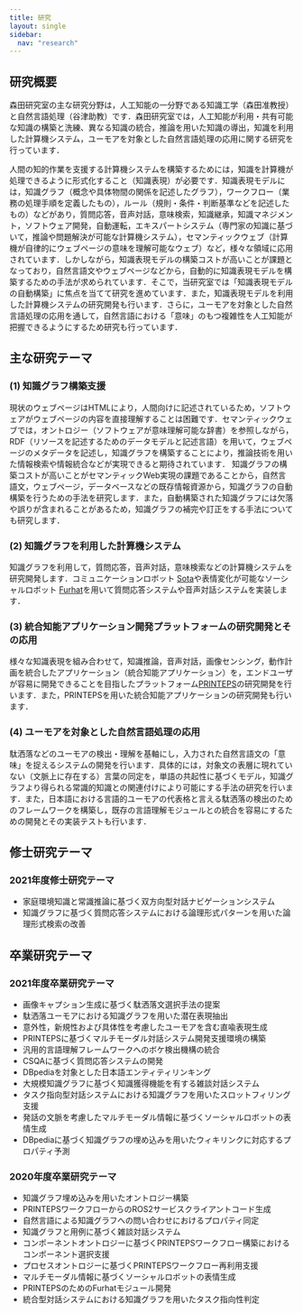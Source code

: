 ```yaml
---
title: 研究
layout: single
sidebar:
  nav: "research"
---
```

## 研究概要
森田研究室の主な研究分野は，人工知能の一分野である知識工学（森田准教授）と自然言語処理（谷津助教）です．森田研究室では，人工知能が利用・共有可能な知識の構築と洗練、異なる知識の統合，推論を用いた知識の導出，知識を利用した計算機システム，ユーモアを対象とした自然言語処理の応用に関する研究を行っています．

人間の知的作業を支援する計算機システムを構築するためには，知識を計算機が処理できるように形式化すること（知識表現）が必要です．知識表現モデルには，知識グラフ（概念や具体物間の関係を記述したグラフ），ワークフロー（業務の処理手順を定義したもの），ルール（規則・条件・判断基準などを記述したもの）などがあり，質問応答，音声対話，意味検索，知識継承，知識マネジメント，ソフトウェア開発，自動運転，エキスパートシステム（専門家の知識に基づいて，推論や問題解決が可能な計算機システム），セマンティックウェブ（計算機が自律的にウェブページの意味を理解可能なウェブ）など，様々な領域に応用されています．しかしながら，知識表現モデルの構築コストが高いことが課題となっており，自然言語文やウェブページなどから，自動的に知識表現モデルを構築するための手法が求められています．そこで，当研究室では「知識表現モデルの自動構築」に焦点を当てて研究を進めています．また，知識表現モデルを利用した計算機システムの研究開発も行います．さらに，ユーモアを対象とした自然言語処理の応用を通して，自然言語における「意味」のもつ複雑性を人工知能が把握できるようにするため研究も行っています．

## 主な研究テーマ

### (1)	知識グラフ構築支援
現状のウェブページはHTMLにより，人間向けに記述されているため，ソフトウェアがウェブページの内容を直接理解することは困難です．セマンティックウェブでは，オントロジー（ソフトウェアが意味理解可能な辞書）を参照しながら，RDF（リソースを記述するためのデータモデルと記述言語）を用いて，ウェブページのメタデータを記述し，知識グラフを構築することにより，推論技術を用いた情報検索や情報統合などが実現できると期待されています．
知識グラフの構築コストが高いことがセマンティックWeb実現の課題であることから，自然言語文，ウェブページ，データベースなどの既存情報資源から，知識グラフの自動構築を行うための手法を研究します．また，自動構築された知識グラフには欠落や誤りが含まれることがあるため，知識グラフの補完や訂正をする手法についても研究します．

### (2)	知識グラフを利用した計算機システム
知識グラフを利用して，質問応答，音声対話，意味検索などの計算機システムを研究開発します．コミュニケーションロボット [Sota](https://www.vstone.co.jp/products/sota/)や表情変化が可能なソーシャルロボット [Furhat](https://furhatrobotics.com/)を用いて質問応答システムや音声対話システムを実装します．

### (3)	統合知能アプリケーション開発プラットフォームの研究開発とその応用
様々な知識表現を組み合わせて，知識推論，音声対話，画像センシング，動作計画を統合したアプリケーション（統合知能アプリケーション）を，エンドユーザが容易に開発できることを目指したプラットフォーム[PRINTEPS](https://printeps.org/)の研究開発を行います．また，PRINTEPSを用いた統合知能アプリケーションの研究開発も行います．

### (4)	ユーモアを対象とした自然言語処理の応用
駄洒落などのユーモアの検出・理解を基軸にし，入力された自然言語文の「意味」を捉えるシステムの開発を行います．具体的には，対象文の表層に現れていない（文脈上に存在する）言葉の同定を，単語の共起性に基づくモデル，知識グラフより得られる常識的知識との関連付けにより可能にする手法の研究を行います．また，日本語における言語的ユーモアの代表格と言える駄洒落の検出のためのフレームワークを構築し，既存の言語理解モジュールとの統合を容易にするための開発とその実装テストも行います． 

## 修士研究テーマ
### 2021年度修士研究テーマ
* 家庭環境知識と常識推論に基づく双方向型対話ナビゲーションシステム
* 知識グラフに基づく質問応答システムにおける論理形式パターンを用いた論理形式検索の改善

## 卒業研究テーマ

### 2021年度卒業研究テーマ
* 画像キャプション生成に基づく駄洒落文選択手法の提案
* 駄洒落ユーモアにおける知識グラフを用いた潜在表現抽出
* 意外性，新規性および具体性を考慮したユーモアを含む直喩表現生成
* PRINTEPSに基づくマルチモーダル対話システム開発支援環境の構築
* 汎用的言語理解フレームワークへのボケ検出機構の統合
* CSQAに基づく質問応答システムの開発
* DBpediaを対象とした日本語エンティティリンキング
* 大規模知識グラフに基づく知識獲得機能を有する雑談対話システム
* タスク指向型対話システムにおける知識グラフを用いたスロットフィリング支援
* 発話の文脈を考慮したマルチモーダル情報に基づくソーシャルロボットの表情生成
* DBpediaに基づく知識グラフの埋め込みを用いたウィキリンクに対応するプロパティ予測

### 2020年度卒業研究テーマ
* 知識グラフ埋め込みを用いたオントロジー構築
* PRINTEPSワークフローからのROS2サービスクライアントコード生成
* 自然言語による知識グラフへの問い合わせにおけるプロパティ同定
* 知識グラフと用例に基づく雑談対話システム
* コンポーネントオントロジーに基づくPRINTEPSワークフロー構築におけるコンポーネント選択支援
* プロセスオントロジーに基づくPRINTEPSワークフロー再利用支援
* マルチモーダル情報に基づくソーシャルロボットの表情生成
* PRINTEPSのためのFurhatモジュール開発
* 統合型対話システムにおける知識グラフを用いたタスク指向性判定
